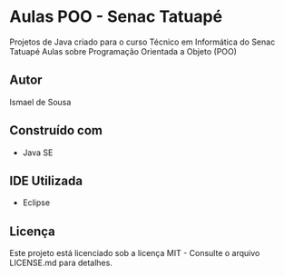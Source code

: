 # Aulas POO - Senac Tatuapé
Projetos de Java criado para o curso Técnico em Informática do Senac Tatuapé
Aulas sobre Programação Orientada a Objeto (POO)

## Autor
Ismael de Sousa

## Construído com
* Java SE

## IDE Utilizada
* Eclipse

## Licença
Este projeto está licenciado sob a licença MIT - Consulte o arquivo LICENSE.md para detalhes.
